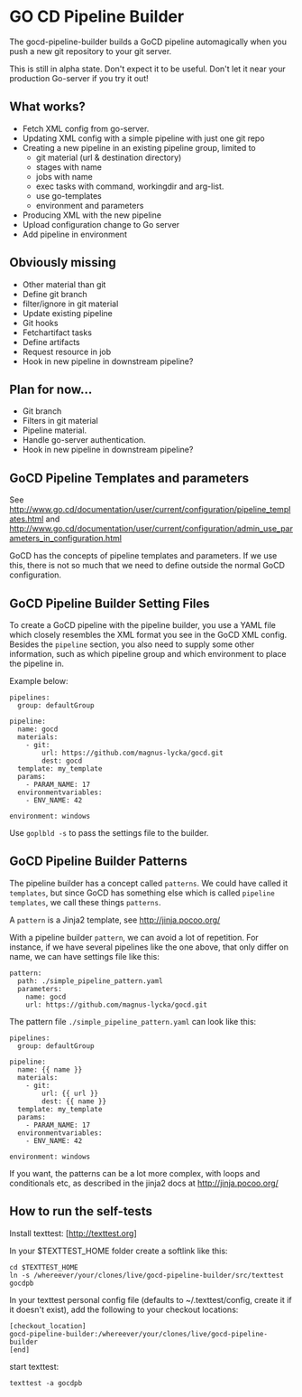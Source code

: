 GO CD Pipeline Builder
=====================

The gocd-pipeline-builder builds a GoCD pipeline automagically when you push
a new git repository to your git server.

This is still in alpha state. Don't expect it to be useful.
Don't let it near your production Go-server if you try it out!


What works?
-----------
 * Fetch XML config from go-server.
 * Updating XML config with a simple pipeline with just one git repo
 * Creating a new pipeline in an existing pipeline group, limited to
   - git material (url & destination directory)
   - stages with name
   - jobs with name
   - exec tasks with command, workingdir and arg-list.
   - use go-templates
   - environment and parameters
 * Producing XML with the new pipeline
 * Upload configuration change to Go server
 * Add pipeline in environment


Obviously missing
-----------------
 * Other material than git
 * Define git branch
 * filter/ignore in git material
 * Update existing pipeline
 * Git hooks
 * Fetchartifact tasks
 * Define artifacts
 * Request resource in job
 * Hook in new pipeline in downstream pipeline?


Plan for now...
---------------
 * Git branch
 * Filters in git material
 * Pipeline material.
 * Handle go-server authentication.
 * Hook in new pipeline in downstream pipeline?


GoCD Pipeline Templates and parameters
--------------------------------------

See http://www.go.cd/documentation/user/current/configuration/pipeline_templates.html
and http://www.go.cd/documentation/user/current/configuration/admin_use_parameters_in_configuration.html

GoCD has the concepts of pipeline templates and parameters.
If we use this, there is not so much that we need to define
outside the normal GoCD configuration.

GoCD Pipeline Builder Setting Files
-----------------------------------

To create a GoCD pipeline with the pipeline builder,
you use a YAML file which closely resembles the XML
format you see in the GoCD XML config. Besides the
`pipeline` section, you also need to supply some other
information, such as which pipeline group and which
environment to place the pipeline in.

Example below:

    pipelines:
      group: defaultGroup

    pipeline:
      name: gocd
      materials:
        - git:
            url: https://github.com/magnus-lycka/gocd.git
            dest: gocd
      template: my_template
      params:
        - PARAM_NAME: 17
      environmentvariables:
        - ENV_NAME: 42

    environment: windows

Use `goplbld -s` to pass the settings file to the builder.

GoCD Pipeline Builder Patterns
------------------------------

The pipeline builder has a concept called `patterns`.
We could have called it `templates`, but since GoCD has
something else which is called `pipeline templates`,
we call these things `patterns`.

A `pattern` is a Jinja2 template, see http://jinja.pocoo.org/

With a pipeline builder `pattern`, we can avoid a lot
of repetition. For instance, if we have several pipelines
like the one above, that only differ on name, we can have
settings file like this:

    pattern:
      path: ./simple_pipeline_pattern.yaml
      parameters:
        name: gocd
        url: https://github.com/magnus-lycka/gocd.git

The pattern file `./simple_pipeline_pattern.yaml` can
look like this:

    pipelines:
      group: defaultGroup

    pipeline:
      name: {{ name }}
      materials:
        - git:
            url: {{ url }}
            dest: {{ name }}
      template: my_template
      params:
        - PARAM_NAME: 17
      environmentvariables:
        - ENV_NAME: 42

    environment: windows

If you want, the patterns can be a lot more complex, with
loops and conditionals etc, as described in the jinja2
docs at http://jinja.pocoo.org/

How to run the self-tests
-------------------------

Install texttest: [http://texttest.org]

In your $TEXTTEST_HOME folder create a softlink like this:

    cd $TEXTTEST_HOME
    ln -s /whereever/your/clones/live/gocd-pipeline-builder/src/texttest gocdpb

In your texttest personal config file (defaults to ~/.texttest/config, create
it if it doesn't exist), add the following to your checkout locations:

    [checkout_location]
    gocd-pipeline-builder:/whereever/your/clones/live/gocd-pipeline-builder
    [end]

start texttest:

    texttest -a gocdpb


